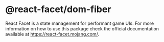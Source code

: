 # @react-facet/dom-fiber

React Facet is a state management for performant game UIs. For more information on how to use this package check the official documentation available at https://react-facet.mojang.com/.
